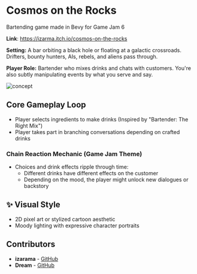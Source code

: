 # Cosmos on the Rocks

Bartending game made in Bevy for Game Jam 6

**Link**: https://izarma.itch.io/cosmos-on-the-rocks

**Setting:** A bar orbiting a black hole or floating at a galactic crossroads. Drifters, bounty hunters, AIs, rebels, and aliens pass through.

**Player Role:** Bartender who mixes drinks and chats with customers. You're also subtly manipulating events by what you serve and say.

![concept](https://github.com/user-attachments/assets/a4f64b77-9ba6-4ccb-82e1-49a68d5debe3)

## Core Gameplay Loop

- Player selects ingredients to make drinks (Inspired by "Bartender: The Right Mix")
- Player takes part in branching conversations depending on crafted drinks

### Chain Reaction Mechanic (Game Jam Theme)

- Choices and drink effects ripple through time:
  - Different drinks have different effects on the customer
  - Depending on the mood, the player might unlock new dialogues or backstory

## ✨ Visual Style

- 2D pixel art or stylized cartoon aesthetic
- Moody lighting with expressive character portraits

## Contributors

- **izarama** - [GitHub](https://github.com/izarma)
- **Dream** - [GitHub](https://github.com/Swapnaneel-afk)
